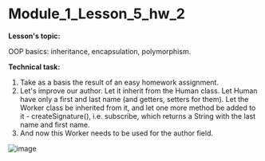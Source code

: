 # Module_1_Lesson_5_hw_2
**Lesson's topic:**

OOP basics: inheritance, encapsulation, polymorphism.

**Technical task:**

1. Take as a basis the result of an easy homework assignment.
2. Let's improve our author. Let it inherit from the Human class. Let Human have only a first and last name (and getters, setters for them). Let the Worker class be inherited from it, and let one more method be added to it - createSignature(), i.e. subscribe, which returns a String with the last name and first name.
3. And now this Worker needs to be used for the author field.

![image](https://github.com/vdcast/Module_1_Lesson_5_hw_2/assets/108469609/0564f111-258d-4690-8a9f-7328a88cd4f7)
